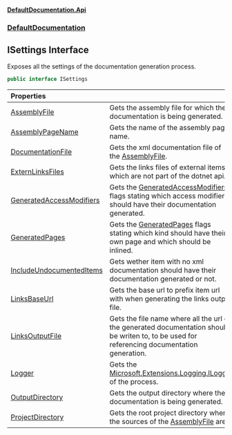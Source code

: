 #### [DefaultDocumentation\.Api](../../index.md 'index')
### [DefaultDocumentation](../../index.md#DefaultDocumentation 'DefaultDocumentation')

## ISettings Interface

Exposes all the settings of the documentation generation process\.

```csharp
public interface ISettings
```

| Properties | |
| :--- | :--- |
| [AssemblyFile](AssemblyFile.md 'DefaultDocumentation\.ISettings\.AssemblyFile') | Gets the assembly file for which the documentation is being generated\. |
| [AssemblyPageName](AssemblyPageName.md 'DefaultDocumentation\.ISettings\.AssemblyPageName') | Gets the name of the assembly page name\. |
| [DocumentationFile](DocumentationFile.md 'DefaultDocumentation\.ISettings\.DocumentationFile') | Gets the xml documentation file of the [AssemblyFile](AssemblyFile.md 'DefaultDocumentation\.ISettings\.AssemblyFile')\. |
| [ExternLinksFiles](ExternLinksFiles.md 'DefaultDocumentation\.ISettings\.ExternLinksFiles') | Gets the links files of external items which are not part of the dotnet api\. |
| [GeneratedAccessModifiers](GeneratedAccessModifiers.md 'DefaultDocumentation\.ISettings\.GeneratedAccessModifiers') | Gets the [GeneratedAccessModifiers](../GeneratedAccessModifiers/index.md 'DefaultDocumentation\.GeneratedAccessModifiers') flags stating which access modifiers should have their documentation generated\. |
| [GeneratedPages](GeneratedPages.md 'DefaultDocumentation\.ISettings\.GeneratedPages') | Gets the [GeneratedPages](../GeneratedPages/index.md 'DefaultDocumentation\.GeneratedPages') flags stating which kind should have their own page and which should be inlined\. |
| [IncludeUndocumentedItems](IncludeUndocumentedItems.md 'DefaultDocumentation\.ISettings\.IncludeUndocumentedItems') | Gets wether item with no xml documentation should have their documentation generated or not\. |
| [LinksBaseUrl](LinksBaseUrl.md 'DefaultDocumentation\.ISettings\.LinksBaseUrl') | Gets the base url to prefix item url with when generating the links output file\. |
| [LinksOutputFile](LinksOutputFile.md 'DefaultDocumentation\.ISettings\.LinksOutputFile') | Gets the file name where all the url of the generated documentation should be writen to, to be used for referencing documentation generation\. |
| [Logger](Logger.md 'DefaultDocumentation\.ISettings\.Logger') | Gets the [Microsoft\.Extensions\.Logging\.ILogger](https://learn.microsoft.com/en-us/dotnet/api/microsoft.extensions.logging.ilogger 'Microsoft\.Extensions\.Logging\.ILogger') of the process\. |
| [OutputDirectory](OutputDirectory.md 'DefaultDocumentation\.ISettings\.OutputDirectory') | Gets the output directory where the documentation is being generated\. |
| [ProjectDirectory](ProjectDirectory.md 'DefaultDocumentation\.ISettings\.ProjectDirectory') | Gets the root project directory where the sources of the [AssemblyFile](AssemblyFile.md 'DefaultDocumentation\.ISettings\.AssemblyFile') are\. |
